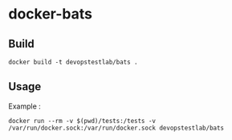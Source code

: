 # docker-bats

## Build

```
docker build -t devopstestlab/bats .
```

## Usage

Example :

```
docker run --rm -v $(pwd)/tests:/tests -v /var/run/docker.sock:/var/run/docker.sock devopstestlab/bats
```
